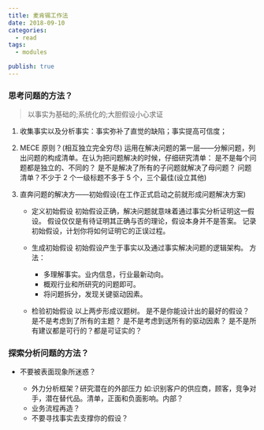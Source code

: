 ```yaml
---
title: 麦肯锡工作法
date: 2018-09-10
categories:
  - read
tags:
  - modules

publish: true
---
```


### 思考问题的方法？

> 以事实为基础的;系统化的;大胆假设小心求证

1.  收集事实以及分析事实：事实弥补了直觉的缺陷；事实提高可信度；
2.  MECE 原则？(相互独立完全穷尽)
    运用在解决问题的第一层——分解问题，列出问题的构成清单。在认为把问题解决的时候，仔细研究清单：
    是不是每个问题都是独立的、不同的？
    是不是解决了所有的子问题就解决了母问题？
    问题清单？不少于 2 个一级标题不多于 5 个，三个最佳(设立其他)

3.  直奔问题的解决方——初始假设(在工作正式启动之前就形成问题解决方案)

    - 定义初始假设
      初始假设正确，解决问题就意味着通过事实分析证明这一假设。
      假设仅仅是有待证明其正确与否的理论，假设本身并不是答案。
      记录初始假设，计划你将如何证明它的正误过程。

    - 生成初始假设
      初始假设产生于事实以及通过事实解决问题的逻辑架构。
      方法：

      - 多理解事实。业内信息，行业最新动向。
      - 概观行业和所研究的问题即可。
      - 将问题拆分，发现关键驱动因素。

    - 检验初始假设
      以上两步形成议题树。
      是不是你能设计出的最好的假设？
      是不是考虑到了所有的主题？
      是不是考虑到送所有的驱动因素？
      是不是所有建议都是可行的？都是可证实的？

### 探索分析问题的方法？

- 不要被表面现象所迷惑？

  - 外力分析框架？研究潜在的外部压力
    如:识别客户的供应商，顾客，竞争对手，潜在替代品。清单，正面和负面影响。内部？
  - 业务流程再造？
  - 不要寻找事实去支撑你的假设？
